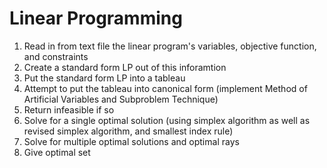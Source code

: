 # Linear Programming

1. Read in from text file the linear program's variables, objective function, and constraints
2. Create a standard form LP out of this inforamtion
3. Put the standard form LP into a tableau
4. Attempt to put the tableau into canonical form (implement Method of Artificial Variables and Subproblem Technique)
5. Return infeasible if so
6. Solve for a single optimal solution (using simplex algorithm as well as revised simplex algorithm, and smallest index rule)
7. Solve for multiple optimal solutions and optimal rays
8. Give optimal set